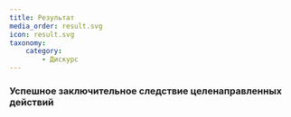 ```yaml
---
title: Результат
media_order: result.svg
icon: result.svg
taxonomy:
    category:
        - Дискурс
---
```


### Успешное заключительное следствие целенаправленных действий

